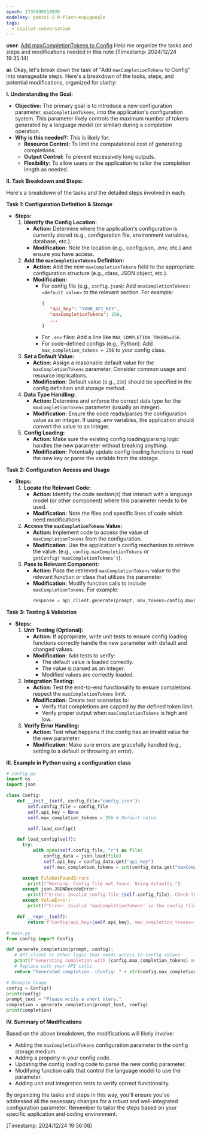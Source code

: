 ```yaml
---
epoch: 1735090514939
modelKey: gemini-2.0-flash-exp|google
tags:
  - copilot-conversation
---
```


**user**: [Add maxCompletionTokens to Config](Add%20maxCompletionTokens%20to%20Config.md) Help me organize the tasks and steps and modifications needed in this note
[Timestamp: 2024/12/24 19:35:14]

**ai**: Okay, let's break down the task of "Add `maxCompletionTokens` to Config" into manageable steps. Here's a breakdown of the tasks, steps, and potential modifications, organized for clarity:

**I. Understanding the Goal:**

*   **Objective:**  The primary goal is to introduce a new configuration parameter, `maxCompletionTokens`, into the application's configuration system. This parameter likely controls the maximum number of tokens generated by a language model (or similar) during a completion operation.
*   **Why is this needed?:**  This is likely for:
    *   **Resource Control:** To limit the computational cost of generating completions.
    *   **Output Control:** To prevent excessively long outputs.
    *   **Flexibility:**  To allow users or the application to tailor the completion length as needed.

**II. Task Breakdown and Steps:**

Here's a breakdown of the tasks and the detailed steps involved in each:

**Task 1: Configuration Definition & Storage**

*   **Steps:**
    1.  **Identify the Config Location:**
        *   **Action:** Determine where the application's configuration is currently stored (e.g., configuration file, environment variables, database, etc.).
        *   **Modification:** Note the location (e.g., config.json, .env, etc.) and ensure you have access.
    2.  **Add the `maxCompletionTokens` Definition:**
        *   **Action:** Add the new `maxCompletionTokens` field to the appropriate configuration structure (e.g., class, JSON object, etc.).
        *   **Modification:**
            *   For config file (e.g., `config.json`): Add `maxCompletionTokens: <default value>` to the relevant section. For example:
                ```json
                {
                   "api_key": "YOUR_API_KEY",
                   "maxCompletionTokens": 256,
                   ...
                }
                ```
            *   For `.env` files: Add a line like `MAX_COMPLETION_TOKENS=256`.
            *   For code-defined configs (e.g., Python): Add `max_completion_tokens = 256` to your config class.
    3.  **Set a Default Value:**
        *   **Action:** Assign a reasonable default value for the `maxCompletionTokens` parameter. Consider common usage and resource implications.
        *   **Modification:** Default value (e.g., `256`) should be specified in the config definition and storage method.
    4.  **Data Type Handling:**
        *   **Action:** Determine and enforce the correct data type for the `maxCompletionTokens` parameter (usually an integer).
        *   **Modification:** Ensure the code reads/parses the configuration value as an integer. If using .env variables, the application should convert the value to an integer.
    5.  **Config Loading:**
        *   **Action:** Make sure the existing config loading/parsing logic handles the new parameter without breaking anything.
        *   **Modification:** Potentially update config loading functions to read the new key or parse the variable from the storage.

**Task 2: Configuration Access and Usage**

*   **Steps:**
    1.  **Locate the Relevant Code:**
        *   **Action:** Identify the code section(s) that interact with a language model (or other component) where this parameter needs to be used.
        *   **Modification:** Note the files and specific lines of code which need modifications.
    2.  **Access the `maxCompletionTokens` Value:**
        *   **Action:** Implement code to access the value of `maxCompletionTokens` from the configuration.
        *   **Modification:**  Use the application's config mechanism to retrieve the value. (e.g., `config.maxCompletionTokens` or `getConfig('maxCompletionTokens')`).
    3.  **Pass to Relevant Component:**
        *   **Action:** Pass the retrieved `maxCompletionTokens` value to the relevant function or class that utilizes the parameter.
        *   **Modification:**  Modify function calls to include `maxCompletionTokens`. For example:
             ```python
             response = api_client.generate(prompt, max_tokens=config.maxCompletionTokens)
             ```

**Task 3: Testing & Validation**

*   **Steps:**
    1.  **Unit Testing (Optional):**
        *   **Action:** If appropriate, write unit tests to ensure config loading functions correctly handle the new parameter with default and changed values.
        *   **Modification:** Add tests to verify:
            *   The default value is loaded correctly.
            *   The value is parsed as an integer.
            *   Modified values are correctly loaded.
    2.  **Integration Testing:**
        *   **Action:** Test the end-to-end functionality to ensure completions respect the `maxCompletionTokens` limit.
        *   **Modification:** Create test scenarios to:
            *   Verify that completions are capped by the defined token limit.
            *   Verify proper output when `maxCompletionTokens` is high and low.
    3.  **Verify Error Handling:**
        *   **Action:** Test what happens if the config has an invalid value for the new parameter.
        *   **Modification:**  Make sure errors are gracefully handled (e.g., setting to a default or throwing an error).

**III. Example in Python using a configuration class**

```python
# config.py
import os
import json

class Config:
    def __init__(self, config_file="config.json"):
        self.config_file = config_file
        self.api_key = None
        self.max_completion_tokens = 256 # Default value

        self.load_config()

    def load_config(self):
      try:
          with open(self.config_file, "r") as file:
              config_data = json.load(file)
              self.api_key = config_data.get("api_key")
              self.max_completion_tokens = int(config_data.get("maxCompletionTokens", self.max_completion_tokens))

      except FileNotFoundError:
        print(f"Warning: Config file not found. Using defaults.")
      except json.JSONDecodeError:
        print(f"Error: Invalid config file {self.config_file}. Check the JSON formatting. Using defaults.")
      except ValueError:
        print(f"Error: Invalid 'maxCompletionTokens' in the config file.  It must be an integer. Using default value: {self.max_completion_tokens}")

    def __repr__(self):
        return f"Config(api_key={self.api_key}, max_completion_tokens={self.max_completion_tokens})"

# main.py
from config import Config

def generate_completion(prompt, config):
   # API client or other logic that needs access to config values
   print(f"Generating completion with {config.max_completion_tokens} max tokens.")
   # Replace with your API calls
   return "Generated completion. (Config: " + str(config.max_completion_tokens) + ")"

# Example Usage
config = Config()
print(config)
prompt_text = "Please write a short story."
completion = generate_completion(prompt_text, config)
print(completion)

```
**IV. Summary of Modifications**

Based on the above breakdown, the modifications will likely involve:

*   Adding the `maxCompletionTokens` configuration parameter in the config storage medium.
*   Adding a property in your config code.
*   Updating the config loading code to parse the new config parameter.
*   Modifying function calls that control the language model to use the parameter.
*   Adding unit and integration tests to verify correct functionality.

By organizing the tasks and steps in this way, you'll ensure you've addressed all the necessary changes for a robust and well-integrated configuration parameter. Remember to tailor the steps based on your specific application and coding environment.

[Timestamp: 2024/12/24 19:36:08]
